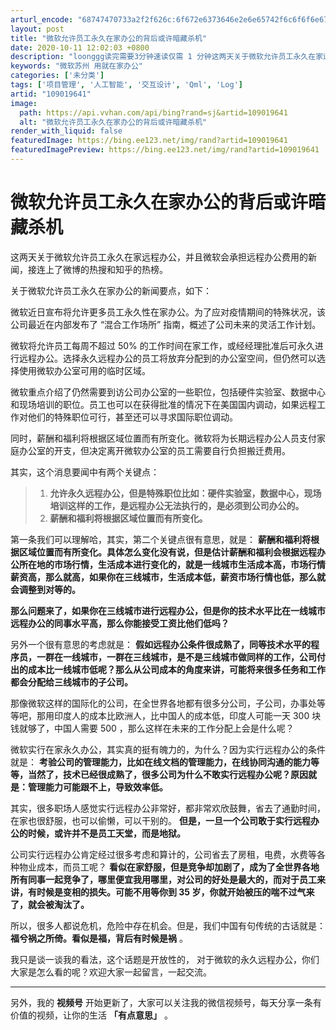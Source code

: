 ```yaml
---
arturl_encode: "68747470733a2f2f626c:6f672e6373646e2e6e65742f6c6f6f6e67676764726f69642f:61727469636c652f64657461696c732f313039303139363431"
layout: post
title: "微软允许员工永久在家办公的背后或许暗藏杀机"
date: 2020-10-11 12:02:03 +0800
description: "loonggg读完需要3分钟速读仅需 1 分钟这两天关于微软允许员工永久在家远程办公，并且微软会承担"
keywords: "微软苏州 用就在家办公"
categories: ['未分类']
tags: ['项目管理', '人工智能', '交互设计', 'Qml', 'Log']
artid: "109019641"
image:
  path: https://api.vvhan.com/api/bing?rand=sj&artid=109019641
  alt: "微软允许员工永久在家办公的背后或许暗藏杀机"
render_with_liquid: false
featuredImage: https://bing.ee123.net/img/rand?artid=109019641
featuredImagePreview: https://bing.ee123.net/img/rand?artid=109019641
---
```


# 微软允许员工永久在家办公的背后或许暗藏杀机

这两天关于微软允许员工永久在家远程办公，并且微软会承担远程办公费用的新闻，接连上了微博的热搜和知乎的热榜。

关于微软允许员工永久在家办公的新闻要点，如下：

微软近日宣布将允许更多员工永久性在家办公。为了应对疫情期间的特殊状况，该公司最近在内部发布了 “混合工作场所” 指南，概述了公司未来的灵活工作计划。

微软将允许员工每周不超过 50% 的工作时间在家工作，或经经理批准后可永久进行远程办公。选择永久远程办公的员工将放弃分配到的办公室空间，但仍然可以选择使用微软办公室可用的临时区域。

微软重点介绍了仍然需要到访公司办公室的一些职位，包括硬件实验室、数据中心和现场培训的职位。员工也可以在获得批准的情况下在美国国内调动，如果远程工作对他们的特殊职位可行，甚至还可以寻求国际职位调动。

同时，薪酬和福利将根据区域位置而有所变化。微软将为长期远程办公人员支付家庭办公室的开支，但决定离开微软办公室的员工需要自行负担搬迁费用。

其实，这个消息要闻中有两个关键点：

> 1. **允许永久远程办公，但是特殊职位比如：硬件实验室，数据中心，现场培训这样的工作，是远程办公无法执行的，是必须到公司办公的。**
> 2. **薪酬和福利将根据区域位置而有所变化。**

第一条我们可以理解哈，其实，第二个关键点很有意思，就是：
**薪酬和福利将根据区域位置而有所变化。具体怎么变化没有说，但是估计薪酬和福利会根据远程办公所在地的市场行情，生活成本进行变化的，就是一线城市生活成本高，市场行情薪资高，那么就高，如果你在三线城市，生活成本低，薪资市场行情也低，那么就会调整到对等的。**

**那么问题来了，如果你在三线城市进行远程办公，但是你的技术水平比在一线城市远程办公的同事水平高，那么你能接受工资比他们低吗？**

另外一个很有意思的考虑就是：
**假如远程办公条件很成熟了，同等技术水平的程序员，一群在一线城市，一群在三线城市，是不是三线城市做同样的工作，公司付出的成本比一线城市低呢？那么从公司成本的角度来讲，可能将来很多任务和工作都会分配给三线城市的子公司。**

那像微软这样的国际化的公司，在全世界各地都有很多分公司，子公司，办事处等等吧，那用印度人的成本比欧洲人，比中国人的成本低，印度人可能一天 300 块钱就够了，中国人需要 500 ，那么这样在未来的工作分配上会是什么呢？

微软实行在家永久办公，其实真的挺有魄力的，为什么？因为实行远程办公的条件就是：
**考验公司的管理能力，比如在线文档的管理能力，在线协同沟通的能力等等，当然了，技术已经很成熟了，很多公司为什么不敢实行远程办公呢？原因就是：管理能力可能跟不上，导致效率低。**

其实，很多职场人感觉实行远程办公非常好，都非常欢欣鼓舞，省去了通勤时间，在家也很舒服，也可以偷懒，可以干别的。
**但是，一旦一个公司敢于实行远程办公的时候，或许并不是员工天堂，而是地狱。**

公司实行远程办公肯定经过很多考虑和算计的，公司省去了房租，电费，水费等各种物业成本，而员工呢？
**看似在家舒服，但是竞争却加剧了，成为了全世界各地所有同事一起竞争了，哪里便宜我用哪里，对公司的好处是最大的，而对于员工来讲，有时候是变相的损失。可能不用等你到 35 岁，你就开始被压的喘不过气来了，就会被淘汰了。**

所以，很多人都说危机，危险中存在机会。但是，我们中国有句传统的古话就是：
**福兮祸之所倚。看似是福，背后有时候是祸**
。

我只是谈一谈我的看法，这个话题是开放性的， 对于微软的永久远程办公，你们大家是怎么看的呢？欢迎大家一起留言，一起交流。

---

另外，我的
**视频号**
开始更新了，大家可以关注我的微信视频号，每天分享一条有价值的视频，让你的生活
**「有点意思」**
。